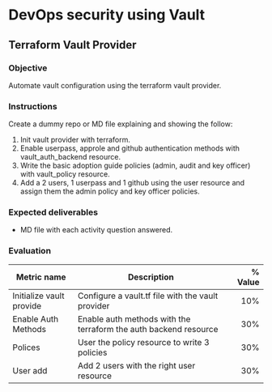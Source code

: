 # DevOps security using Vault
## Terraform Vault Provider

### Objective
Automate vault configuration using the terraform vault provider.

### Instructions
Create a dummy repo or MD file explaining and showing the follow:
1. Init vault provider with terraform.
1. Enable userpass, approle and github authentication methods with vault_auth_backend resource.
1. Write the basic adoption guide policies (admin, audit and key officer) with vault_policy resource.
1. Add a 2 users, 1 userpass and 1 github using the user resource and assign them the admin policy and key officer policies.

### Expected deliverables
- MD file with each activity question answered.

### Evaluation

| Metric name | Description | % Value |
| ----------- |-------------| -------:|
| Initialize vault provide | Configure a vault.tf file with the vault provider | 10% |
| Enable Auth Methods | Enable auth methods with the terraform the auth backend resource | 30% |
| Polices | User the policy resource to write 3 policies | 30% |
| User add | Add 2 users with the right user resource | 30% |
